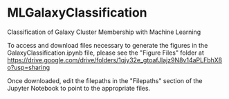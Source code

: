 # MLGalaxyClassification
Classification of Galaxy Cluster Membership with Machine Learning

To access and download files necessary to generate the figures in the GalaxyClassification.ipynb file, please see the "Figure Files" folder at https://drive.google.com/drive/folders/1qjy32e_gtoafJlajz9N8v14aPLFbhX8o?usp=sharing

Once downloaded, edit the filepaths in the "Filepaths" section of the Jupyter Notebook to point to the appropriate files.
